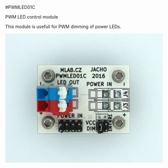 <!--- AUTOgen ---> <!--- Please remove this line after manually editing --->
<!--- Created:2017-01-02T14:38:45.837781: ---> 
<!--- Author:Mlab: ---> 
<!--- AuthorEmail:email@mlab.cz: ---> 
<!--- Tags:None: ---> 
<!--- Ust:None: ---> 
<!--- Name:PWMLED01C: --->
#PWMLED01C 
<!--- LongName --->
PWM LED control module
<!--- ELongName ---> 

<!--- Lead --->
This module is usefull for PWM dimming of power LEDs.
<!--- ELead ---> 

![LeadImg](DOC/SRC/img//PWMLED01C_top_big.jpg) 


​
​
<!--- Description --->
<!--- EDescription --->
<!--- Content --->
<!--- EContent --->
            